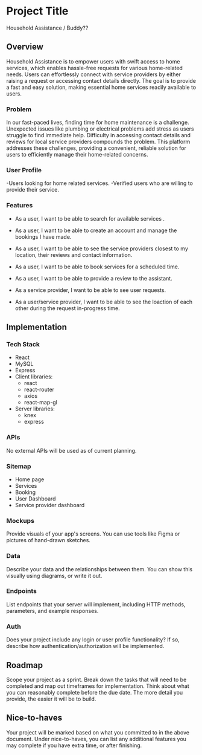 # Project Title
Household Assistance / Buddy??

## Overview

Household Assistance is to empower users with swift access to home services, which enables hassle-free requests for various home-related needs. Users can effortlessly connect with service providers by either raising a request or accessing contact details directly. The goal is to provide a fast and easy solution, making essential home services readily available to users.

### Problem

In our fast-paced lives, finding time for home maintenance is a challenge. Unexpected issues like plumbing or electrical problems add stress as users struggle to find immediate help. Difficulty in accessing contact details and reviews for local service providers compounds the problem. This platform addresses these challenges, providing a convenient, reliable solution for users to efficiently manage their home-related concerns.

### User Profile

-Users looking for home related services.
-Verified users who are willing to provide their service.

### Features

- As a user, I want to be able to search for available services .
- As a user, I want to be able to create an account and manage the bookings I have made. 

- As a user, I want to be able to see the service providers closest to my location, their reviews and contact information.
- As a user, I want to be able to book services for a scheduled time.
- As a user, I want to be able to provide a review to the assistant. 

- As a service provider, I want to be able to see user requests.
- As a user/service provider, I want to be able to see the loaction of each other during the request in-progress time.

## Implementation

### Tech Stack

- React
- MySQL
- Express
- Client libraries: 
    - react
    - react-router
    - axios
    - react-map-gl
- Server libraries:
    - knex
    - express

### APIs

No external APIs will be used as of current planning.

### Sitemap

- Home page
- Services
- Booking
- User Dashboard
- Service provider dashboard

### Mockups

Provide visuals of your app's screens. You can use tools like Figma or pictures of hand-drawn sketches.

### Data

Describe your data and the relationships between them. You can show this visually using diagrams, or write it out. 

### Endpoints

List endpoints that your server will implement, including HTTP methods, parameters, and example responses.

### Auth

Does your project include any login or user profile functionality? If so, describe how authentication/authorization will be implemented.

## Roadmap

Scope your project as a sprint. Break down the tasks that will need to be completed and map out timeframes for implementation. Think about what you can reasonably complete before the due date. The more detail you provide, the easier it will be to build.

## Nice-to-haves

Your project will be marked based on what you committed to in the above document. Under nice-to-haves, you can list any additional features you may complete if you have extra time, or after finishing.

